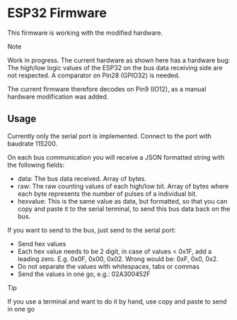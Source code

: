 # ESP32 Firmware
This firmware is working with the modified hardware.

> [!NOTE]  
> Work in progress.
> The current hardware as shown here has a hardware bug:
> The high/low logic values of the ESP32 on the bus data receiving side are not
> respected. A comparator on Pin28 (GPIO32) is needed.
>
> The current firmware therefore decodes on Pin9 (IO12),
> as a manual hardware modification was added.

## Usage
Currently only the serial port is implemented.
Connect to the port with baudrate 115200.

On each bus communication you will receive a JSON formatted string with the following fields:
- data: The bus data received. Array of bytes.
- raw: The raw counting values of each high/low bit. Array of bytes where each byte represents the number of pulses of a individual bit.
- hexvalue: This is the same value as data, but formatted, so that you can copy and paste it to the serial terminal,
  to send this bus data back on the bus.

If you want to send to the bus, just send to the serial port:
- Send hex values
- Each hex value needs to be 2 digit, in case of values < 0x1F, add a leading zero.
  E.g. 0x0F, 0x00, 0x02. Wrong would be: 0xF, 0x0, 0x2.
- Do not separate the values with whitespaces, tabs or commas
- Send the values in one go, e.g.: 02A300452F

> [!TIP]
> If you use a terminal and want to do it by hand, use copy and paste to send in one go